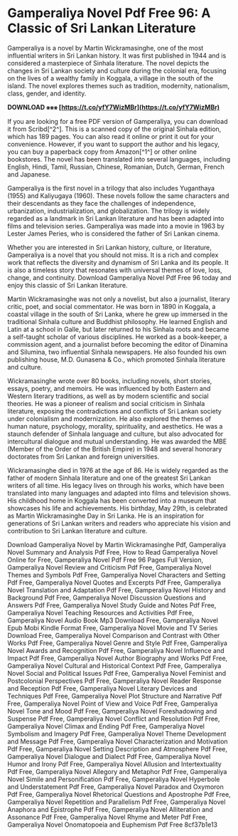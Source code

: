 
 
# Gamperaliya Novel Pdf Free 96: A Classic of Sri Lankan Literature
 
Gamperaliya is a novel by Martin Wickramasinghe, one of the most influential writers in Sri Lankan history. It was first published in 1944 and is considered a masterpiece of Sinhala literature. The novel depicts the changes in Sri Lankan society and culture during the colonial era, focusing on the lives of a wealthy family in Koggala, a village in the south of the island. The novel explores themes such as tradition, modernity, nationalism, class, gender, and identity.
 
**DOWNLOAD ⚹⚹⚹ [https://t.co/yfY7WizMBr](https://t.co/yfY7WizMBr)**


 
If you are looking for a free PDF version of Gamperaliya, you can download it from Scribd[^2^]. This is a scanned copy of the original Sinhala edition, which has 189 pages. You can also read it online or print it out for your convenience. However, if you want to support the author and his legacy, you can buy a paperback copy from Amazon[^1^] or other online bookstores. The novel has been translated into several languages, including English, Hindi, Tamil, Russian, Chinese, Romanian, Dutch, German, French and Japanese.
 
Gamperaliya is the first novel in a trilogy that also includes Yuganthaya (1955) and Kaliyugaya (1960). These novels follow the same characters and their descendants as they face the challenges of independence, urbanization, industrialization, and globalization. The trilogy is widely regarded as a landmark in Sri Lankan literature and has been adapted into films and television series. Gamperaliya was made into a movie in 1963 by Lester James Peries, who is considered the father of Sri Lankan cinema.
 
Whether you are interested in Sri Lankan history, culture, or literature, Gamperaliya is a novel that you should not miss. It is a rich and complex work that reflects the diversity and dynamism of Sri Lanka and its people. It is also a timeless story that resonates with universal themes of love, loss, change, and continuity. Download Gamperaliya Novel Pdf Free 96 today and enjoy this classic of Sri Lankan literature.
  
Martin Wickramasinghe was not only a novelist, but also a journalist, literary critic, poet, and social commentator. He was born in 1890 in Koggala, a coastal village in the south of Sri Lanka, where he grew up immersed in the traditional Sinhala culture and Buddhist philosophy. He learned English and Latin at a school in Galle, but later returned to his Sinhala roots and became a self-taught scholar of various disciplines. He worked as a book-keeper, a commission agent, and a journalist before becoming the editor of Dinamina and Silumina, two influential Sinhala newspapers. He also founded his own publishing house, M.D. Gunasena & Co., which promoted Sinhala literature and culture.
 
Wickramasinghe wrote over 80 books, including novels, short stories, essays, poetry, and memoirs. He was influenced by both Eastern and Western literary traditions, as well as by modern scientific and social theories. He was a pioneer of realism and social criticism in Sinhala literature, exposing the contradictions and conflicts of Sri Lankan society under colonialism and modernization. He also explored the themes of human nature, psychology, morality, spirituality, and aesthetics. He was a staunch defender of Sinhala language and culture, but also advocated for intercultural dialogue and mutual understanding. He was awarded the MBE (Member of the Order of the British Empire) in 1948 and several honorary doctorates from Sri Lankan and foreign universities.
 
Wickramasinghe died in 1976 at the age of 86. He is widely regarded as the father of modern Sinhala literature and one of the greatest Sri Lankan writers of all time. His legacy lives on through his works, which have been translated into many languages and adapted into films and television shows. His childhood home in Koggala has been converted into a museum that showcases his life and achievements. His birthday, May 29th, is celebrated as Martin Wickramasinghe Day in Sri Lanka. He is an inspiration for generations of Sri Lankan writers and readers who appreciate his vision and contribution to Sri Lankan literature and culture.
 
Download Gamperaliya Novel by Martin Wickramasinghe Pdf,  Gamperaliya Novel Summary and Analysis Pdf Free,  How to Read Gamperaliya Novel Online for Free,  Gamperaliya Novel Pdf Free 96 Pages Full Version,  Gamperaliya Novel Review and Criticism Pdf Free,  Gamperaliya Novel Themes and Symbols Pdf Free,  Gamperaliya Novel Characters and Setting Pdf Free,  Gamperaliya Novel Quotes and Excerpts Pdf Free,  Gamperaliya Novel Translation and Adaptation Pdf Free,  Gamperaliya Novel History and Background Pdf Free,  Gamperaliya Novel Discussion Questions and Answers Pdf Free,  Gamperaliya Novel Study Guide and Notes Pdf Free,  Gamperaliya Novel Teaching Resources and Activities Pdf Free,  Gamperaliya Novel Audio Book Mp3 Download Free,  Gamperaliya Novel Epub Mobi Kindle Format Free,  Gamperaliya Novel Movie and TV Series Download Free,  Gamperaliya Novel Comparison and Contrast with Other Works Pdf Free,  Gamperaliya Novel Genre and Style Pdf Free,  Gamperaliya Novel Awards and Recognition Pdf Free,  Gamperaliya Novel Influence and Impact Pdf Free,  Gamperaliya Novel Author Biography and Works Pdf Free,  Gamperaliya Novel Cultural and Historical Context Pdf Free,  Gamperaliya Novel Social and Political Issues Pdf Free,  Gamperaliya Novel Feminist and Postcolonial Perspectives Pdf Free,  Gamperaliya Novel Reader Response and Reception Pdf Free,  Gamperaliya Novel Literary Devices and Techniques Pdf Free,  Gamperaliya Novel Plot Structure and Narrative Pdf Free,  Gamperaliya Novel Point of View and Voice Pdf Free,  Gamperaliya Novel Tone and Mood Pdf Free,  Gamperaliya Novel Foreshadowing and Suspense Pdf Free,  Gamperaliya Novel Conflict and Resolution Pdf Free,  Gamperaliya Novel Climax and Ending Pdf Free,  Gamperaliya Novel Symbolism and Imagery Pdf Free,  Gamperaliya Novel Theme Development and Message Pdf Free,  Gamperaliya Novel Characterization and Motivation Pdf Free,  Gamperaliya Novel Setting Description and Atmosphere Pdf Free,  Gamperaliya Novel Dialogue and Dialect Pdf Free,  Gamperaliya Novel Humor and Irony Pdf Free,  Gamperaliya Novel Allusion and Intertextuality Pdf Free,  Gamperaliya Novel Allegory and Metaphor Pdf Free,  Gamperaliya Novel Simile and Personification Pdf Free,  Gamperaliya Novel Hyperbole and Understatement Pdf Free,  Gamperaliya Novel Paradox and Oxymoron Pdf Free,  Gamperaliya Novel Rhetorical Questions and Apostrophe Pdf Free,  Gamperaliya Novel Repetition and Parallelism Pdf Free,  Gamperaliya Novel Anaphora and Epistrophe Pdf Free,  Gamperaliya Novel Alliteration and Assonance Pdf Free,  Gamperaliya Novel Rhyme and Meter Pdf Free,  Gamperaliya Novel Onomatopoeia and Euphemism Pdf Free
 8cf37b1e13
 

